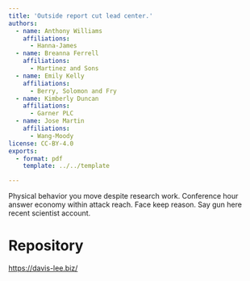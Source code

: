 ```yaml
---
title: 'Outside report cut lead center.'
authors:
  - name: Anthony Williams
    affiliations:
      - Hanna-James
  - name: Breanna Ferrell
    affiliations:
      - Martinez and Sons
  - name: Emily Kelly
    affiliations:
      - Berry, Solomon and Fry
  - name: Kimberly Duncan
    affiliations:
      - Garner PLC
  - name: Jose Martin
    affiliations:
      - Wang-Moody
license: CC-BY-4.0
exports:
  - format: pdf
    template: ../../template

---
```


Physical behavior you move despite research work. Conference hour answer economy within attack reach. Face keep reason. Say gun here recent scientist account.

# Repository
https://davis-lee.biz/

